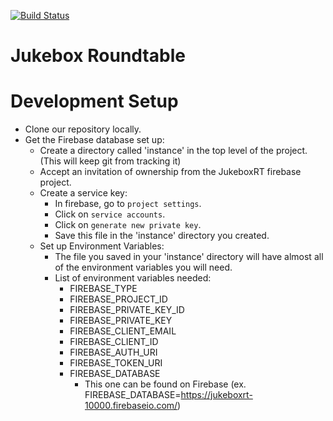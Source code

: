 [![Build Status](https://travis-ci.com/jukeboxroundtable/JukeboxRoundtable.svg?branch=master)](https://travis-ci.com/jukeboxroundtable/JukeboxRoundtable)
# Jukebox Roundtable

# Development Setup
* Clone our repository locally.
* Get the Firebase database set up:
  * Create a directory called 'instance' in the top level of the project. (This will keep git from tracking it)
  * Accept an invitation of ownership from the JukeboxRT firebase project.
  * Create a service key:
    * In firebase, go to `project settings`.
    * Click on `service accounts`.
    * Click on `generate new private key`.
    * Save this file in the 'instance' directory you created.
  * Set up Environment Variables:
    * The file you saved in your 'instance' directory will have almost all of the environment variables you will need.
    * List of environment variables needed:
      * FIREBASE_TYPE
      * FIREBASE_PROJECT_ID
      * FIREBASE_PRIVATE_KEY_ID
      * FIREBASE_PRIVATE_KEY
      * FIREBASE_CLIENT_EMAIL
      * FIREBASE_CLIENT_ID
      * FIREBASE_AUTH_URI
      * FIREBASE_TOKEN_URI
      * FIREBASE_DATABASE
        * This one can be found on Firebase (ex. FIREBASE_DATABASE=https://jukeboxrt-10000.firebaseio.com/)
